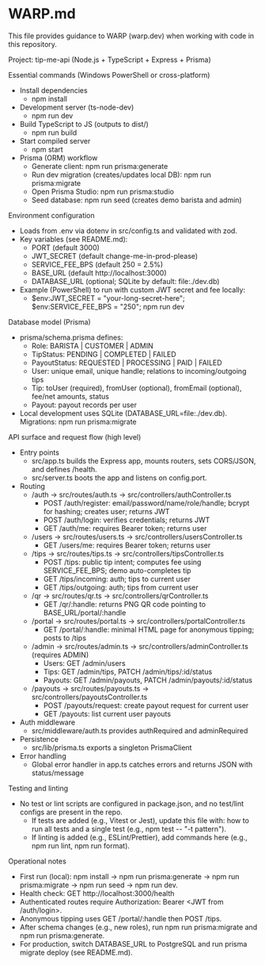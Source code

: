 # WARP.md

This file provides guidance to WARP (warp.dev) when working with code in this repository.

Project: tip-me-api (Node.js + TypeScript + Express + Prisma)

Essential commands (Windows PowerShell or cross-platform)
- Install dependencies
  - npm install
- Development server (ts-node-dev)
  - npm run dev
- Build TypeScript to JS (outputs to dist/)
  - npm run build
- Start compiled server
  - npm start
- Prisma (ORM) workflow
  - Generate client: npm run prisma:generate
  - Run dev migration (creates/updates local DB): npm run prisma:migrate
  - Open Prisma Studio: npm run prisma:studio
  - Seed database: npm run seed (creates demo barista and admin)

Environment configuration
- Loads from .env via dotenv in src/config.ts and validated with zod.
- Key variables (see README.md):
  - PORT (default 3000)
  - JWT_SECRET (default change-me-in-prod-please)
  - SERVICE_FEE_BPS (default 250 = 2.5%)
  - BASE_URL (default http://localhost:3000)
  - DATABASE_URL (optional; SQLite by default: file:./dev.db)
- Example (PowerShell) to run with custom JWT secret and fee locally:
  - $env:JWT_SECRET = "your-long-secret-here"; $env:SERVICE_FEE_BPS = "250"; npm run dev

Database model (Prisma)
- prisma/schema.prisma defines:
  - Role: BARISTA | CUSTOMER | ADMIN
  - TipStatus: PENDING | COMPLETED | FAILED
  - PayoutStatus: REQUESTED | PROCESSING | PAID | FAILED
  - User: unique email, unique handle; relations to incoming/outgoing tips
  - Tip: toUser (required), fromUser (optional), fromEmail (optional), fee/net amounts, status
  - Payout: payout records per user
- Local development uses SQLite (DATABASE_URL=file:./dev.db). Migrations: npm run prisma:migrate

API surface and request flow (high level)
- Entry points
  - src/app.ts builds the Express app, mounts routers, sets CORS/JSON, and defines /health.
  - src/server.ts boots the app and listens on config.port.
- Routing
  - /auth → src/routes/auth.ts → src/controllers/authController.ts
    - POST /auth/register: email/password/name/role/handle; bcrypt for hashing; creates user; returns JWT
    - POST /auth/login: verifies credentials; returns JWT
    - GET /auth/me: requires Bearer token; returns user
  - /users → src/routes/users.ts → src/controllers/usersController.ts
    - GET /users/me: requires Bearer token; returns user
  - /tips → src/routes/tips.ts → src/controllers/tipsController.ts
    - POST /tips: public tip intent; computes fee using SERVICE_FEE_BPS; demo auto-completes tip
    - GET /tips/incoming: auth; tips to current user
    - GET /tips/outgoing: auth; tips from current user
  - /qr → src/routes/qr.ts → src/controllers/qrController.ts
    - GET /qr/:handle: returns PNG QR code pointing to BASE_URL/portal/:handle
  - /portal → src/routes/portal.ts → src/controllers/portalController.ts
    - GET /portal/:handle: minimal HTML page for anonymous tipping; posts to /tips
  - /admin → src/routes/admin.ts → src/controllers/adminController.ts (requires ADMIN)
    - Users: GET /admin/users
    - Tips: GET /admin/tips, PATCH /admin/tips/:id/status
    - Payouts: GET /admin/payouts, PATCH /admin/payouts/:id/status
  - /payouts → src/routes/payouts.ts → src/controllers/payoutsController.ts
    - POST /payouts/request: create payout request for current user
    - GET /payouts: list current user payouts
- Auth middleware
  - src/middleware/auth.ts provides authRequired and adminRequired
- Persistence
  - src/lib/prisma.ts exports a singleton PrismaClient
- Error handling
  - Global error handler in app.ts catches errors and returns JSON with status/message

Testing and linting
- No test or lint scripts are configured in package.json, and no test/lint configs are present in the repo.
  - If tests are added (e.g., Vitest or Jest), update this file with: how to run all tests and a single test (e.g., npm test -- "-t pattern").
  - If linting is added (e.g., ESLint/Prettier), add commands here (e.g., npm run lint, npm run format).

Operational notes
- First run (local): npm install → npm run prisma:generate → npm run prisma:migrate → npm run seed → npm run dev.
- Health check: GET http://localhost:3000/health
- Authenticated routes require Authorization: Bearer <JWT from /auth/login>.
- Anonymous tipping uses GET /portal/:handle then POST /tips.
- After schema changes (e.g., new roles), run npm run prisma:migrate and npm run prisma:generate.
- For production, switch DATABASE_URL to PostgreSQL and run prisma migrate deploy (see README.md).
